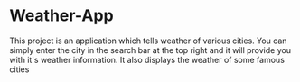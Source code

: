 # Weather-App
This project is an application which tells weather of various cities.
You can simply enter the city in the search bar at the top right and it will provide you with it's weather information. 
It also displays the weather of some famous cities
